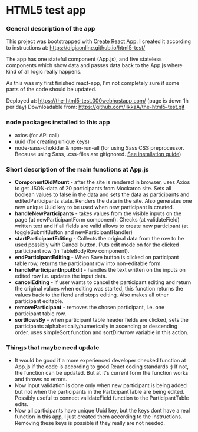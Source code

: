 # HTML5 test app

### General description of the app
This project was bootstrapped with [Create React App](https://github.com/facebookincubator/create-react-app).
I created it according to instructions at: https://digiaonline.github.io/html5-test/

The app has one stateful component (App.js), and five stateless components which show data and passes data back to the App.js where kind of all logic really happens.

As this was my first finished react-app, I'm not completely sure if some parts of the code should be updated.

Deployed at: https://the-html5-test.000webhostapp.com/ (page is down 1h per day)
Downloadable from: https://github.com/IlkkaA/the-html5-test.git

### node packages installed to this app
* axios (for API call)
* uuid (for creating unique keys)
* node-sass-chokidar & npm-run-all (for using Sass CSS preprocessor. Because using Sass, .css-files are gitignored. [See installation quide](https://github.com/facebook/create-react-app/blob/master/packages/react-scripts/template/README.md#adding-a-css-preprocessor-sass-less-etc))

### Short description of the main functions at App.js
* **ComponentDidMount** - after the site is rendered in browser, uses Axios to get JSON-data of 20 participants from Mockaroo site. Sets all boolean values to false in the data and sets the data as participants and editedParticipants state. Renders the data in the site. Also generates one new unique Uuid key to be used when new participant is created.
* **handleNewParticipants** - takes values from the visible inputs on the page (at newParticipantForm component). Checks (at validateField) written text and if all fields are valid allows to create new participant (at toggleSubmitButton and newParticipantHandler)
* **startParticipantEditing** - Collects the original data from the row to be used possibly with Cancel button. Puts edit mode on for the clicked participant row (in TableBodyRow component).
* **endParticipantEditing** - When Save button is clicked on participant table row, returns the participant row into non-editable form.
* **handleParticipantInputEdit** - handles the text written on the inputs on edited row i.e. updates the input data.
* **cancelEditing** - if user wants to cancel the participant editing and return the original values when editing was started, this function returns the values back to the fiend and stops editing. Also makes all other participant editable.
* **removeParticipant** - removes the chosen participant, i.e. one participant table row.
* **sortRowsBy** - when participant table header fields are clicked, sets the participants  alphabetically/numerically in ascending or descending order. uses simpleSort function and sortDirArrow variable in this action.

### Things that maybe need update
* It would be good if a more experienced developer checked function at App.js if the code is according to good React coding standards :) If not, the function can be updated. But at it's current form the function works and throws no errors.
* Now input validation is done only when new participant is being added but not when the participants in the ParticipantTable are being edited. Possibly useful to connect validateField function to the ParticipantTable edits.
* Now all participants have unique Uuid key, but the keys dont have a real function in this app, I just created them according to the instructions. Removing these keys is possible if they really are not needed.
